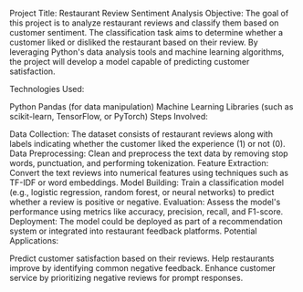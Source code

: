 Project Title: Restaurant Review Sentiment Analysis
Objective: The goal of this project is to analyze restaurant reviews and classify them based on customer sentiment. The classification task aims to determine whether a customer liked or disliked the restaurant based on their review. By leveraging Python's data analysis tools and machine learning algorithms, the project will develop a model capable of predicting customer satisfaction.

Technologies Used:

Python
Pandas (for data manipulation)
Machine Learning Libraries (such as scikit-learn, TensorFlow, or PyTorch)
Steps Involved:

Data Collection: The dataset consists of restaurant reviews along with labels indicating whether the customer liked the experience (1) or not (0).
Data Preprocessing: Clean and preprocess the text data by removing stop words, punctuation, and performing tokenization.
Feature Extraction: Convert the text reviews into numerical features using techniques such as TF-IDF or word embeddings.
Model Building: Train a classification model (e.g., logistic regression, random forest, or neural networks) to predict whether a review is positive or negative.
Evaluation: Assess the model's performance using metrics like accuracy, precision, recall, and F1-score.
Deployment: The model could be deployed as part of a recommendation system or integrated into restaurant feedback platforms.
Potential Applications:

Predict customer satisfaction based on their reviews.
Help restaurants improve by identifying common negative feedback.
Enhance customer service by prioritizing negative reviews for prompt responses.
